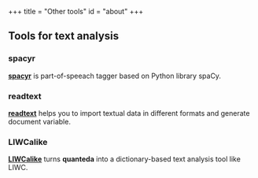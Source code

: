 +++
title = "Other tools"
id = "about"
+++

## Tools for text analysis

### spacyr

[**spacyr**](https://github.com/kbenoit/spacyr) is part-of-speeach tagger based on Python library spaCy.

### readtext

[**readtext**](https://github.com/kbenoit/readtext) helps you to import textual data in different formats and generate document variable.

### LIWCalike
[**LIWCalike**](https://github.com/kbenoit/LIWCalike) turns **quanteda** into a dictionary-based text analysis tool like LIWC.

